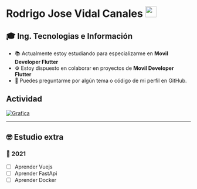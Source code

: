 # Rodrigo Jose Vidal Canales <img src="https://flags.fmcdn.net/data/flags/w580/cr.png"  width="30">




## 🎓 Ing. Tecnologias e Información


- 📚  Actualmente estoy estudiando para especializarme en **Movil Developer Flutter**
- ⚙   Estoy dispuesto en colaborar en proyectos de **Movil Developer Flutter** 
- 💬  Puedes preguntarme por algún tema o código de mi perfil en GitHub.

## Actividad 


[![Grafica](https://activity-graph.herokuapp.com/graph?username=vidal1101&custom_title=Last%2031%20Days&theme=github&area=true&hide_border=true)]()


-- -----------------------------------

## 🤓 Estudio extra
### 📅 2021
- [ ] Aprender Vuejs 
- [ ] Aprender FastApi
- [ ] Aprender Docker
